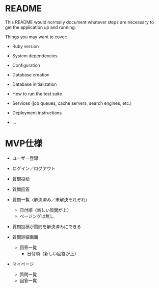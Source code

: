 # README

This README would normally document whatever steps are necessary to get the
application up and running.

Things you may want to cover:

* Ruby version

* System dependencies

* Configuration

* Database creation

* Database initialization

* How to run the test suite

* Services (job queues, cache servers, search engines, etc.)

* Deployment instructions

* ...

# MVP仕様

* ユーザー登録

* ログイン／ログアウト

* 質問投稿

* 質問回答

* 質問一覧（解決済み／未解決それぞれ）
  * 日付順（新しい質問が上）
  * ページングは無し

* 質問投稿が質問を解決済みにできる

* 質問詳細画面
  * 回答一覧
    * 日付順（新しい回答が上）

* マイページ
  * 質問一覧
  * 回答一覧
